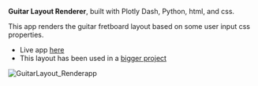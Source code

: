 **Guitar Layout Renderer**, built with Plotly Dash, Python, html, and css.

This app renders the guitar fretboard layout based on some user input css properties.

*  Live app [here](https://guitarlayout.pythonanywhere.com/)
*  This layout has been used in a [bigger project](https://github.com/gabri-al/guitar-fretboard-trainer/tree/main)

![GuitarLayout_Renderapp](https://github.com/gabri-al/guitar-layout/assets/57110246/467d905c-628a-4b2b-addb-b8a3ae273483)
